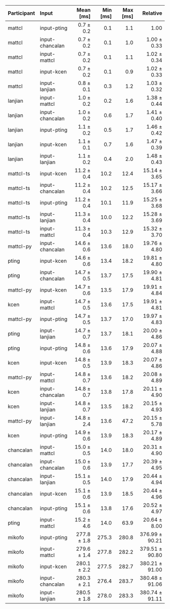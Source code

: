 | Participant | Input | Mean [ms] | Min [ms] | Max [ms] | Relative |
|:---|:---|---:|---:|---:|---:|
| mattcl | input-pting | 0.7 ± 0.2 | 0.1 | 1.1 | 1.00 |
| mattcl | input-chancalan | 0.7 ± 0.2 | 0.1 | 1.0 | 1.00 ± 0.33 |
| mattcl | input-mattcl | 0.7 ± 0.2 | 0.1 | 1.1 | 1.02 ± 0.34 |
| mattcl | input-kcen | 0.7 ± 0.2 | 0.1 | 0.9 | 1.02 ± 0.33 |
| mattcl | input-lanjian | 0.8 ± 0.1 | 0.3 | 1.2 | 1.03 ± 0.32 |
| lanjian | input-mattcl | 1.0 ± 0.2 | 0.2 | 1.6 | 1.38 ± 0.44 |
| lanjian | input-chancalan | 1.0 ± 0.2 | 0.6 | 1.7 | 1.41 ± 0.40 |
| lanjian | input-pting | 1.1 ± 0.2 | 0.5 | 1.7 | 1.46 ± 0.42 |
| lanjian | input-kcen | 1.1 ± 0.1 | 0.7 | 1.6 | 1.47 ± 0.39 |
| lanjian | input-lanjian | 1.1 ± 0.2 | 0.4 | 2.0 | 1.48 ± 0.43 |
| mattcl-ts | input-kcen | 11.2 ± 0.4 | 10.2 | 12.4 | 15.14 ± 3.65 |
| mattcl-ts | input-chancalan | 11.2 ± 0.4 | 10.2 | 12.5 | 15.17 ± 3.66 |
| mattcl-ts | input-pting | 11.2 ± 0.4 | 10.1 | 11.9 | 15.25 ± 3.68 |
| mattcl-ts | input-lanjian | 11.3 ± 0.4 | 10.0 | 12.2 | 15.28 ± 3.69 |
| mattcl-ts | input-mattcl | 11.3 ± 0.4 | 10.3 | 12.9 | 15.32 ± 3.70 |
| mattcl-py | input-chancalan | 14.6 ± 0.6 | 13.6 | 18.0 | 19.76 ± 4.80 |
| pting | input-kcen | 14.6 ± 0.6 | 13.4 | 18.2 | 19.81 ± 4.80 |
| pting | input-chancalan | 14.7 ± 0.5 | 13.7 | 17.5 | 19.90 ± 4.81 |
| mattcl-py | input-kcen | 14.7 ± 0.6 | 13.5 | 17.9 | 19.91 ± 4.84 |
| kcen | input-mattcl | 14.7 ± 0.5 | 13.6 | 17.5 | 19.91 ± 4.81 |
| mattcl-py | input-pting | 14.7 ± 0.5 | 13.7 | 17.0 | 19.97 ± 4.83 |
| pting | input-lanjian | 14.7 ± 0.7 | 13.7 | 18.1 | 20.00 ± 4.86 |
| pting | input-pting | 14.8 ± 0.6 | 13.6 | 17.9 | 20.07 ± 4.88 |
| kcen | input-kcen | 14.8 ± 0.5 | 13.9 | 18.3 | 20.07 ± 4.86 |
| mattcl-py | input-mattcl | 14.8 ± 0.7 | 13.6 | 18.2 | 20.08 ± 4.89 |
| kcen | input-chancalan | 14.8 ± 0.7 | 13.8 | 17.8 | 20.11 ± 4.90 |
| kcen | input-lanjian | 14.8 ± 0.7 | 13.5 | 18.2 | 20.15 ± 4.93 |
| mattcl-py | input-lanjian | 14.8 ± 2.4 | 13.6 | 47.2 | 20.15 ± 5.78 |
| kcen | input-pting | 14.9 ± 0.6 | 13.9 | 18.3 | 20.17 ± 4.89 |
| chancalan | input-mattcl | 15.0 ± 0.5 | 14.0 | 18.0 | 20.31 ± 4.90 |
| chancalan | input-chancalan | 15.0 ± 0.6 | 13.9 | 17.7 | 20.39 ± 4.95 |
| chancalan | input-lanjian | 15.1 ± 0.5 | 14.0 | 17.9 | 20.44 ± 4.94 |
| chancalan | input-kcen | 15.1 ± 0.6 | 13.9 | 18.5 | 20.44 ± 4.96 |
| chancalan | input-pting | 15.1 ± 0.6 | 13.8 | 17.6 | 20.52 ± 4.97 |
| pting | input-mattcl | 15.2 ± 4.6 | 14.0 | 63.9 | 20.64 ± 8.00 |
| mikofo | input-pting | 277.8 ± 1.8 | 275.3 | 280.8 | 376.99 ± 90.21 |
| mikofo | input-mattcl | 279.6 ± 1.4 | 277.8 | 282.2 | 379.51 ± 90.80 |
| mikofo | input-kcen | 280.1 ± 2.2 | 277.5 | 282.7 | 380.21 ± 91.00 |
| mikofo | input-chancalan | 280.3 ± 2.1 | 276.4 | 283.7 | 380.48 ± 91.06 |
| mikofo | input-lanjian | 280.5 ± 1.8 | 278.0 | 283.3 | 380.74 ± 91.11 |
